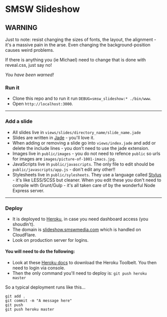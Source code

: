 # SMSW Slideshow

## WARNING

Just to note: resist changing the sizes of fonts, the layout, the alignment - it's a massive pain in the arse. Even changing the background-position causes weird problems.

If there is anything you (ie Michael) need to change that is done with reveal.css, just say no!

_You have been warned!_

### Run it
* Clone this repo and to run it run `DEBUG=smsw_slideshow:* ./bin/www`.
* Open `http://localhost:3000`.

---

### Add a slide

* All slides live in `views/slides/directory_name/slide_name.jade`
* Slides are written in [Jade](http://jade-lang.com/) - you'll love it.
* When adding or removing a slide go into `views/index.jade` and add or delete the include lines - you don't need to use the jade extension.
* Images live in `public/images` - you do not need to refence `public` so urls for images are `images/picture-of-1001-imacs.jpg`.
* JavaScripts live in `public/javascripts`. The only file to edit should be `public/javascripts/app.js` - don't edit any other!!
* Stylesheets live in `public/sylesheets`. They use a language called [Stylus](http://learnboost.github.io/stylus/) - it's like LESS/SCSS but cleaner. When you edit these you don't need to compile with Grunt/Gulp - it's all taken care of by the wonderful Node Express server.

---

### Deploy

* It is deployed to [Heroku](https://dashboard.heroku.com), in case you need dashboard access (you shoudln't).
* The domain is [slideshow.smswmedia.com](slideshow.smswmedia.com) which is handled on CloudFlare.
* Look on production server for logins.

#### You will need to do the following:
* Look at these [Heroku docs](https://devcenter.heroku.com/articles/getting-started-with-nodejs#set-up) to download the Heroku Toolbelt. You then need to login via console.
* Then the only command you'll need to deploy is: `git push heroku master`

So a typical deployment runs like this...
```
git add .
git commit -m "A message here"
git push
git push heroku master
```
